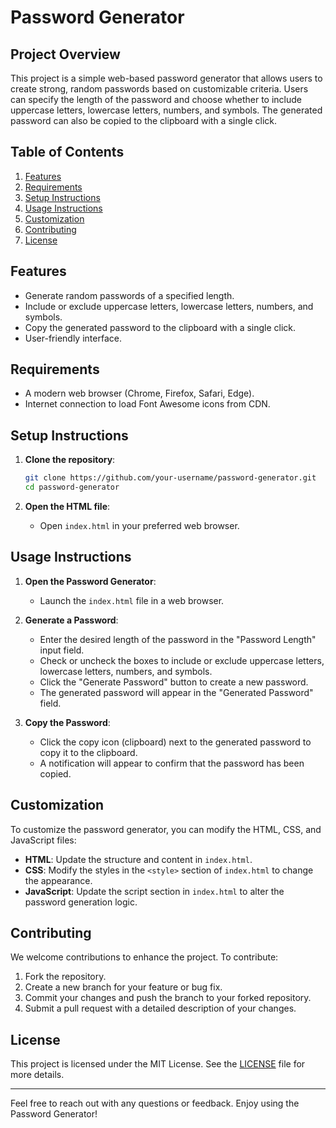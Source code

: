# Password Generator

## Project Overview

This project is a simple web-based password generator that allows users to create strong, random passwords based on customizable criteria. Users can specify the length of the password and choose whether to include uppercase letters, lowercase letters, numbers, and symbols. The generated password can also be copied to the clipboard with a single click.

## Table of Contents

1. [Features](#features)
2. [Requirements](#requirements)
3. [Setup Instructions](#setup-instructions)
4. [Usage Instructions](#usage-instructions)
5. [Customization](#customization)
6. [Contributing](#contributing)
7. [License](#license)

## Features

- Generate random passwords of a specified length.
- Include or exclude uppercase letters, lowercase letters, numbers, and symbols.
- Copy the generated password to the clipboard with a single click.
- User-friendly interface.

## Requirements

- A modern web browser (Chrome, Firefox, Safari, Edge).
- Internet connection to load Font Awesome icons from CDN.

## Setup Instructions

1. **Clone the repository**:
   ```bash
   git clone https://github.com/your-username/password-generator.git
   cd password-generator
   ```

2. **Open the HTML file**:
   - Open `index.html` in your preferred web browser.

## Usage Instructions

1. **Open the Password Generator**:
   - Launch the `index.html` file in a web browser.

2. **Generate a Password**:
   - Enter the desired length of the password in the "Password Length" input field.
   - Check or uncheck the boxes to include or exclude uppercase letters, lowercase letters, numbers, and symbols.
   - Click the "Generate Password" button to create a new password.
   - The generated password will appear in the "Generated Password" field.

3. **Copy the Password**:
   - Click the copy icon (clipboard) next to the generated password to copy it to the clipboard.
   - A notification will appear to confirm that the password has been copied.

## Customization

To customize the password generator, you can modify the HTML, CSS, and JavaScript files:

- **HTML**: Update the structure and content in `index.html`.
- **CSS**: Modify the styles in the `<style>` section of `index.html` to change the appearance.
- **JavaScript**: Update the script section in `index.html` to alter the password generation logic.

## Contributing

We welcome contributions to enhance the project. To contribute:

1. Fork the repository.
2. Create a new branch for your feature or bug fix.
3. Commit your changes and push the branch to your forked repository.
4. Submit a pull request with a detailed description of your changes.

## License

This project is licensed under the MIT License. See the [LICENSE](LICENSE) file for more details.

---

Feel free to reach out with any questions or feedback. Enjoy using the Password Generator!
